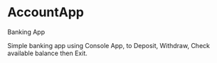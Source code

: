 # AccountApp
Banking App

Simple banking app using Console App, to Deposit, Withdraw, Check available balance then Exit.
